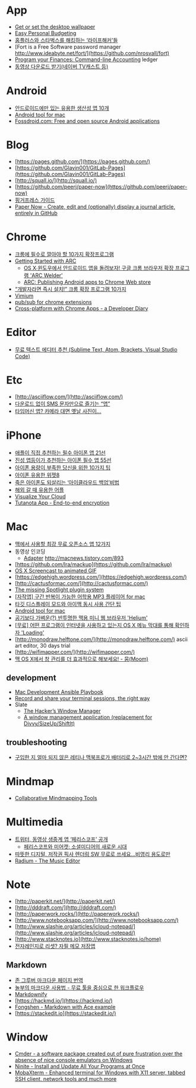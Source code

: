 App
===
* [Get or set the desktop wallpaper](https://github.com/sindresorhus/wallpaper)
* [Easy Personal Budgeting](https://www.budgetapp.io/)
* [홈플러스와 스타벅스를 해킹하는 ‘라이프해커’들](http://www.bloter.net/archives/227537)
* [Fort is a Free Software password manager http://www.ideabyte.net/fort/](https://github.com/nrosvall/fort)
* [Program your Finances: Command-line Accounting](https://www.petekeen.net/keeping-finances-with-ledger) ledger
* [동영상 다운로드 받기(네이버 TV캐스트 등)](http://m.clien.net/cs3/board?bo_table=lecture&bo_style=view&wr_id=268869&page=&spt=-16453)

# Android
* [안드로이드에만 있는 유용한 생산성 앱 10개 ](http://techneedle.com/archives/20513)
* [Android tool for mac](https://github.com/mortenjust/androidtool-mac)
* [Fossdroid.com: Free and open source Android applications](https://fossdroid.com/)

# Blog
* [https://pages.github.com/](https://pages.github.com/)
* [https://github.com/Glavin001/GitLab-Pages](https://github.com/Glavin001/GitLab-Pages)
* [http://squall.io/](http://squall.io/)
* [https://github.com/peerj/paper-now](https://github.com/peerj/paper-now)
* [핑거프레스 가이드](http://www.visualdive.co.kr/vd-tutorial/)
* [Paper Now - Create, edit and (optionally) display a journal article, entirely in GitHub](https://github.com/PeerJ/paper-now)

# Chrome
* [크롬에 필수로 깔아야 할 10가지 확장프로그램](http://ppss.kr/archives/38241)
* [Getting Started with ARC](https://developer.chrome.com/apps/getstarted_arc)
  * [OS X∙윈도우에서 안드로이드 앱을 돌려보자! 구글 크롬 브라우저 확장 프로그램 'ARC Welder'](http://macnews.tistory.com/3248)
  * [ARC: Publishing Android apps to Chrome Web store](http://intohand.com/blog/post/arc-publishing-android-apps-to-chrome-web-store)
* [“개발자라면 즉시 설치!” 크롬 확장 프로그램 10가지 ](http://www.itworld.co.kr/slideshow/91136)
* [Vimium](https://chrome.google.com/webstore/detail/vimium/dbepggeogbaibhgnhhndojpepiihcmeb/related?hl=en)
* [pub/sub for chrome extensions](https://github.com/mistermoe/daily-bugle)
* [Cross-platform with Chrome Apps - a Developer Diary](https://blog.whiteout.io/2015/05/09/cross-platform-with-chrome-apps-a-developer-diary/)

# Editor
* [무료 텍스트 에디터 추천 (Sublime Text, Atom, Brackets, Visual Studio Code)](http://blog.gaerae.com/2015/05/sublimetext-brackets-atom-visualstudiocode.html)

# Etc
* [http://asciiflow.com/](http://asciiflow.com/)
* [다운로드 없이 SMS 문자만으로 즐기는 “앱”](http://techneedle.com/archives/20495)
* [타임머신 앱? 카메라 대면 옛날 사진이…](http://techholic.co.kr/archives/31096)

# iPhone
* [애플이 직접 추천하는 필수 아이폰 앱 21선](http://ppss.kr/archives/38009)
* [진성 앱등이가 추천하는 아이폰 필수 앱 55선](http://ppss.kr/archives/35079)
* [아이폰 용량이 부족한 당신을 위한 10가지 팁](http://www.huffingtonpost.kr/2015/01/09/story_n_6441294.html)
* [아이폰 유용한 위젯8](http://blog.ticketmonster.co.kr/?p=21326)
* [죽은 아이폰도 되살리는 ‘아이클라우드 백업’비법](http://techholic.co.kr/archives/25345)
* [해외 갈 때 유용한 어플](http://sharehows.com/ueful-apps-on-overseas-trips)
* [Visualize Your Cloud](https://www.moh.io/mohiomap/welcome.php)
* [Tutanota App - End-to-end encryption](https://tutanota.de/blog/posts/get-the-tutanota-app-for-ios-android)

# Mac
* [맥에서 사용할 최강 무료 오픈소스 앱 12가지](http://www.itworld.co.kr/slideshow/91497)
* 동영상 인코딩
  * [Adapter](http://www.macroplant.com/adapter/) http://macnews.tistory.com/893
* [https://github.com/lra/mackup](https://github.com/lra/mackup)
* [OS X Screencast to animated GIF](https://gist.github.com/dergachev/4627207)
* [https://edgehigh.wordpress.com/](https://edgehigh.wordpress.com/)
* [http://cactusformac.com/](http://cactusformac.com/)
* [The missing Spotlight plugin system](https://github.com/nate-parrott/Flashlight)
* [\[자작앱\] 구간 반복이 가능한 어학용 MP3 플레이어 for mac](http://jinmedi.tistory.com/373)
* [타깃 디스플레이 모드와 아이맥 동시 사용 간단 팁](http://www.creativeworksofknowledge.com/2015/04/12/using-imac-in-target-dislay-mode/)
* [Android tool for mac](https://github.com/mortenjust/androidtool-mac)
* [공기보다 가벼운(?) 반투명한 맥용 미니 웹 브라우저 'Helium'](http://macnews.tistory.com/3316)
* [[무료] 어떤 프로그램이 인터넷을 사용하고 있는지 OS X 메뉴 막대를 통해 확인하자 'Loading'](http://macnews.tistory.com/3306)
* [http://monodraw.helftone.com/](http://monodraw.helftone.com/) ascii art editor, 30 days trial
* [http://wifimapper.com/](http://wifimapper.com/)
* [맥 OS X에서 창 관리를 더 효과적으로 해보세요! - 뭄(Moom)](http://sergeswin.com/1102)

## development
* [Mac Development Ansible Playbook](https://github.com/geerlingguy/mac-dev-playbook)
* [Record and share your terminal sessions, the right way](https://asciinema.org/)
* Slate
  * [The Hacker’s Window Manager](https://usepanda.com/blog/slate-review/)
  * [A window management application (replacement for Divvy/SizeUp/ShiftIt)](https://github.com/jigish/slate)

## troubleshooting
* [구입한 지 얼마 되지 않은 레티나 맥북프로가 배터리로 2~3시간 밖에 안 간다면?](http://macnews.tistory.com/79)

# Mindmap
* [Collaborative Mindmapping Tools](http://c4lpt.co.uk/directory-of-learning-performance-tools/collaborative-mindmapping-tools/)

# Multimedia
* [트위터, 동영상 생중계 앱 ‘페리스코프’ 공개](http://www.bloter.net/archives/224100)
  * [페리스코프와 미어캣: 소셜미디어의 새로운 시대](http://newspeppermint.com/2015/04/02/m-broadcasting/)
* [따뜻한 디지털, 저작권 픽사 렌더링 SW 무료로 쓰세요…비영리 용도로만](http://www.bloter.net/archives/223838)
* [Radium - The Music Editor](http://users.notam02.no/~kjetism/radium/)

# Note
* [http://paperkit.net/](http://paperkit.net/)
* [http://dddraft.com/](http://dddraft.com/)
* [http://paperwork.rocks/](http://paperwork.rocks/)
* [http://www.notebooksapp.com/](http://www.notebooksapp.com/)
* [http://www.slashie.org/articles/icloud-notepad/](http://www.slashie.org/articles/icloud-notepad/)
* [http://www.stacknotes.io](http://www.stacknotes.io/home)
* [전자레인지로 리셋? 자필 메모 저장앱](http://techholic.co.kr/archives/31506)

## Markdown
* [존 그루버 마크다운 페이지 번역](http://nolboo.github.io/blog/2013/09/07/john-gruber-markdown/)
* [놀부의 마크다운 사용법 - 무료 툴을 중심으로 한 워크플로우](http://nolboo.github.io/blog/2014/04/15/how-to-use-markdown/)
* [Markdownify](https://tibastral.github.io/markdownify/)
* [https://hackmd.io/](https://hackmd.io/)
* [Fongshen - Markdown with Ace example](http://simular.co/works/fongshen/)
* [https://stackedit.io](https://stackedit.io/)

# Window
* [Cmder - a software package created out of pure frustration over the absence of nice console emulators on Windows](http://gooseberrycreative.com/cmder/)
* [Ninite - Install and Update All Your Programs at Once](https://ninite.com/)
* [MobaXterm - Enhanced terminal for Windows with X11 server, tabbed SSH client, network tools and much more](http://mobaxterm.mobatek.net/)